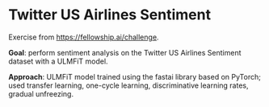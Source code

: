 # Twitter US Airlines Sentiment

Exercise from https://fellowship.ai/challenge.

**Goal**: perform sentiment analysis on the Twitter US Airlines Sentiment dataset with a ULMFiT model.

**Approach**: ULMFiT model trained using the fastai library based on PyTorch; used transfer learning, one-cycle learning, discriminative learning rates, gradual unfreezing.
